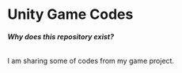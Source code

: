# Unity Game Codes
###### **Why does this repository exist?**
I am sharing some of codes from my game project.
